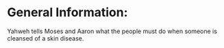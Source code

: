 # General Information:

Yahweh tells Moses and Aaron what the people must do when someone is cleansed of a skin disease.